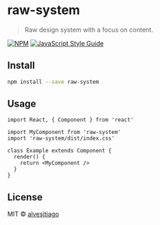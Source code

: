 # raw-system

> Raw design system with a focus on content.

[![NPM](https://img.shields.io/npm/v/raw-system.svg)](https://www.npmjs.com/package/raw-system) [![JavaScript Style Guide](https://img.shields.io/badge/code_style-standard-brightgreen.svg)](https://standardjs.com)

## Install

```bash
npm install --save raw-system
```

## Usage

```tsx
import React, { Component } from 'react'

import MyComponent from 'raw-system'
import 'raw-system/dist/index.css'

class Example extends Component {
  render() {
    return <MyComponent />
  }
}
```

## License

MIT © [alvesjtiago](https://github.com/alvesjtiago)
